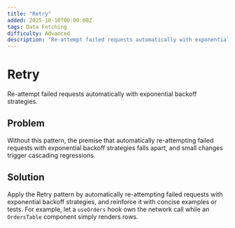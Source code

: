 ```yaml
---
title: "Retry"
added: 2025-10-10T00:00:00Z
tags: Data Fetching
difficulty: Advanced
description: "Re-attempt failed requests automatically with exponential backoff strategies."
---
```

# Retry

Re-attempt failed requests automatically with exponential backoff strategies.

## Problem

Without this pattern, the premise that automatically re-attempting failed requests with exponential backoff strategies falls apart, and small changes trigger cascading regressions.

## Solution

Apply the Retry pattern by automatically re-attempting failed requests with exponential backoff strategies, and reinforce it with concise examples or tests. For example, let a `useOrders` hook own the network call while an `OrdersTable` component simply renders rows.

